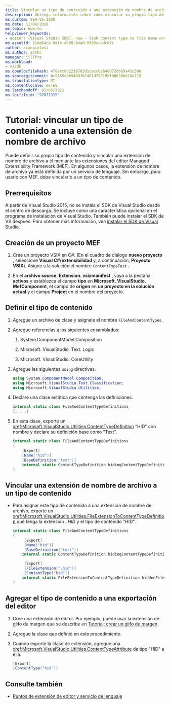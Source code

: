 ```yaml
---
title: Vincular un tipo de contenido a una extensión de nombre de archivo
description: Obtenga información sobre cómo vincular su propio tipo de contenido a una extensión de nombre de archivo mediante el editor Managed Extensibility Framework extensiones en este tutorial.
ms.custom: SEO-VS-2020
ms.date: 11/04/2016
ms.topic: how-to
helpviewer_keywords:
- editors [Visual Studio SDK], new - link content type to file name extension
ms.assetid: 21ee64ce-9afe-4b08-94a0-8389cc4dc67c
author: acangialosi
ms.author: anthc
manager: jillfra
ms.workload:
- vssdk
ms.openlocfilehash: 478ecc6c2238703d1cacc8e649072d669a41c590
ms.sourcegitcommit: 0c9155e9b9408fb7481d79319bf08650b610e719
ms.translationtype: MT
ms.contentlocale: es-ES
ms.lasthandoff: 01/05/2021
ms.locfileid: "97877915"
---
```

# <a name="walkthrough-link-a-content-type-to-a-file-name-extension"></a>Tutorial: vincular un tipo de contenido a una extensión de nombre de archivo
Puede definir su propio tipo de contenido y vincular una extensión de nombre de archivo a él mediante las extensiones del editor Managed Extensibility Framework (MEF). En algunos casos, la extensión de nombre de archivo ya está definida por un servicio de lenguaje. Sin embargo, para usarlo con MEF, debe vincularlo a un tipo de contenido.

## <a name="prerequisites"></a>Prerrequisitos
 A partir de Visual Studio 2015, no se instala el SDK de Visual Studio desde el centro de descarga. Se incluye como una característica opcional en el programa de instalación de Visual Studio. También puede instalar el SDK de VS después. Para obtener más información, vea [instalar el SDK de Visual Studio](../extensibility/installing-the-visual-studio-sdk.md).

## <a name="create-a-mef-project"></a>Creación de un proyecto MEF

1. Cree un proyecto VSIX en C#. (En el cuadro de diálogo **nuevo proyecto** , seleccione **Visual C#/extensibilidad** y, a continuación, **Proyecto VSIX**). Asigne a la solución el nombre `ContentTypeTest` .

2. En el **archivo source. Extension. vsixmanifest** , vaya a la pestaña **activos** y establezca el campo **tipo** en **Microsoft. VisualStudio. MefComponent**, el campo de **origen** en **un proyecto en la solución actual** y el campo **Project** en el nombre del proyecto.

## <a name="define-the-content-type"></a>Definir el tipo de contenido

1. Agregue un archivo de clase y asígnele el nombre `FileAndContentTypes`.

2. Agregue referencias a los siguientes ensamblados:

    1. System.ComponentModel.Composition

    2. Microsoft. VisualStudio. Text. Logic

    3. Microsoft. VisualStudio. CoreUtility

3. Agregue las siguientes `using` directivas.

    ```csharp
    using System.ComponentModel.Composition;
    using Microsoft.VisualStudio.Text.Classification;
    using Microsoft.VisualStudio.Utilities;

    ```

4. Declare una clase estática que contenga las definiciones.

    ```csharp
    internal static class FileAndContentTypeDefinitions
    {. . .}
    ```

5. En esta clase, exporte un <xref:Microsoft.VisualStudio.Utilities.ContentTypeDefinition> "HID" con nombre y declare su definición base como "Text".

    ```csharp
    internal static class FileAndContentTypeDefinitions
    {
        [Export]
        [Name("hid")]
        [BaseDefinition("text")]
        internal static ContentTypeDefinition hidingContentTypeDefinition;
    }
    ```

## <a name="link-a-file-name-extension-to-a-content-type"></a>Vincular una extensión de nombre de archivo a un tipo de contenido

- Para asignar este tipo de contenido a una extensión de nombre de archivo, exporte un <xref:Microsoft.VisualStudio.Utilities.FileExtensionToContentTypeDefinition> que tenga la extensión *. HID* y el tipo de contenido "HID".

    ```csharp
    internal static class FileAndContentTypeDefinitions
    {
         [Export]
         [Name("hid")]
         [BaseDefinition("text")]
        internal static ContentTypeDefinition hidingContentTypeDefinition;

         [Export]
         [FileExtension(".hid")]
         [ContentType("hid")]
        internal static FileExtensionToContentTypeDefinition hiddenFileExtensionDefinition;
    }
    ```

## <a name="add-the-content-type-to-an-editor-export"></a>Agregar el tipo de contenido a una exportación del editor

1. Cree una extensión de editor. Por ejemplo, puede usar la extensión de glifo de margen que se describe en [Tutorial: crear un glifo de margen](../extensibility/walkthrough-creating-a-margin-glyph.md).

2. Agregue la clase que definió en este procedimiento.

3. Cuando exporte la clase de extensión, agregue una <xref:Microsoft.VisualStudio.Utilities.ContentTypeAttribute> de tipo "HID" a ella.

    ```csharp
    [Export]
    [ContentType("hid")]
    ```

## <a name="see-also"></a>Consulte también
- [Puntos de extensión de editor y servicio de lenguaje](../extensibility/language-service-and-editor-extension-points.md)
